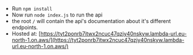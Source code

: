 * Run `npm install`
* Now run `node index.js` to run the api
* the root `/` will contain the api's documentation about it's different endpoints.
* Hosted at: [https://tyt2ponrb7itwx2ncuc47qzjy40nskyw.lambda-url.eu-north-1.on.aws/](https://tyt2ponrb7itwx2ncuc47qzjy40nskyw.lambda-url.eu-north-1.on.aws/)
